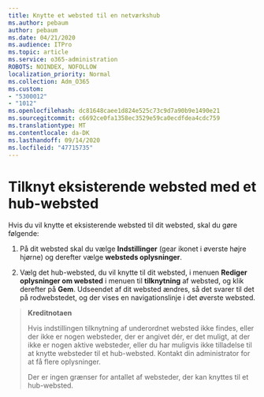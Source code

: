 ```yaml
---
title: Knytte et websted til en netværkshub
ms.author: pebaum
author: pebaum
ms.date: 04/21/2020
ms.audience: ITPro
ms.topic: article
ms.service: o365-administration
ROBOTS: NOINDEX, NOFOLLOW
localization_priority: Normal
ms.collection: Adm_O365
ms.custom:
- "5300012"
- "1012"
ms.openlocfilehash: dc81648caee1d824e525c73c9d7a90b9e1490e21
ms.sourcegitcommit: c6692ce0fa1358ec3529e59ca0ecdfdea4cdc759
ms.translationtype: MT
ms.contentlocale: da-DK
ms.lasthandoff: 09/14/2020
ms.locfileid: "47715735"
---
```

# <a name="associate-existing-site-with-a-hub-site"></a>Tilknyt eksisterende websted med et hub-websted

Hvis du vil knytte et eksisterende websted til dit websted, skal du gøre følgende:
  
1. På dit websted skal du vælge **Indstillinger** (gear ikonet i øverste højre hjørne) og derefter vælge **websteds oplysninger**.

2. Vælg det hub-websted, du vil knytte til dit websted, i menuen **Rediger oplysninger om websted** i menuen til **tilknytning** af websted, og klik derefter på **Gem**. Udseendet af dit websted ændres, så det svarer til det på rodwebstedet, og der vises en navigationslinje i det øverste websted.

>**Kreditnotaen**
>
>Hvis indstillingen tilknytning af underordnet websted ikke findes, eller der ikke er nogen websteder, der er angivet dér, er det muligt, at der ikke er nogen aktive websteder, eller du har muligvis ikke tilladelse til at knytte websteder til et hub-websted. Kontakt din administrator for at få flere oplysninger.
>
>Der er ingen grænser for antallet af websteder, der kan knyttes til et hub-websted.
  